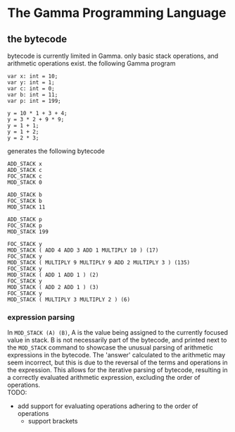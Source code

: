 # The Gamma Programming Language
## the bytecode
bytecode is currently limited in Gamma. only basic stack operations, and arithmetic operations exist.
the following Gamma program
```
var x: int = 10;
var y: int = 1;
var c: int = 0;
var b: int = 11;
var p: int = 199;

y = 10 * 1 + 3 + 4;
y = 3 * 2 + 9 * 9;
y = 1 + 1;
y = 1 + 2;
y = 2 * 3;
```
generates the following bytecode
```
ADD_STACK x
ADD_STACK c
FOC_STACK c
MOD_STACK 0

ADD_STACK b
FOC_STACK b
MOD_STACK 11

ADD_STACK p
FOC_STACK p
MOD_STACK 199

FOC_STACK y
MOD_STACK ( ADD 4 ADD 3 ADD 1 MULTIPLY 10 ) (17)
FOC_STACK y
MOD_STACK ( MULTIPLY 9 MULTIPLY 9 ADD 2 MULTIPLY 3 ) (135)
FOC_STACK y
MOD_STACK ( ADD 1 ADD 1 ) (2)
FOC_STACK y
MOD_STACK ( ADD 2 ADD 1 ) (3)
FOC_STACK y
MOD_STACK ( MULTIPLY 3 MULTIPLY 2 ) (6)
```
### expression parsing
In ```MOD_STACK (A) (B)```, A is the value being assigned to the currently focused value in stack. B is not necessarily part of the bytecode, and printed next to the
```MOD_STACK``` command to showcase the unusual parsing of arithmetic expressions in the bytecode. The 'answer' calculated to the arithmetic may seem incorrect,
but this is due to the reversal of the terms and operations in the expression. This allows for the iterative parsing of bytecode, resulting in a correctly
evaluated arithmetic expression, excluding the order of operations.<br>
TODO: 
- add support for evaluating operations adhering to the order of operations
  - support brackets
